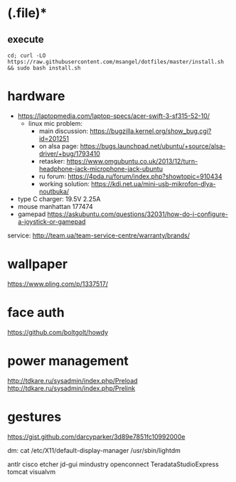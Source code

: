 # (\.file)*

## execute

`cd; curl -LO https://raw.githubusercontent.com/msangel/dotfiles/master/install.sh && sudo bash install.sh`


# hardware
* https://laptopmedia.com/laptop-specs/acer-swift-3-sf315-52-10/
  * linux mic problem:
    * main discussion: https://bugzilla.kernel.org/show_bug.cgi?id=201251
    * on alsa page: https://bugs.launchpad.net/ubuntu/+source/alsa-driver/+bug/1793410
    * retasker: https://www.omgubuntu.co.uk/2013/12/turn-headphone-jack-microphone-jack-ubuntu
    * ru forum: https://4pda.ru/forum/index.php?showtopic=910434
    * working solution: https://kdi.net.ua/mini-usb-mikrofon-dlya-noutbuka/
* type C charger: 19.5V 2.25A
* mouse manhattan 177474
* gamepad https://askubuntu.com/questions/32031/how-do-i-configure-a-joystick-or-gamepad

service: http://team.ua/team-service-centre/warranty/brands/

# wallpaper
https://www.pling.com/p/1337517/

# face auth
https://github.com/boltgolt/howdy

# power management 
http://tdkare.ru/sysadmin/index.php/Preload
http://tdkare.ru/sysadmin/index.php/Prelink

# gestures
https://gist.github.com/darcyparker/3d89e7851fc10992000e

dm:
cat /etc/X11/default-display-manager
/usr/sbin/lightdm

antlr
cisco
etcher
jd-gui
mindustry
openconnect
TeradataStudioExpress
tomcat
visualvm
